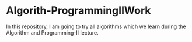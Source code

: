 # Algorith-ProgrammingIIWork
In this repository, I am going to try all algorithms which we learn during the Algorithm and Programming-II lecture.
